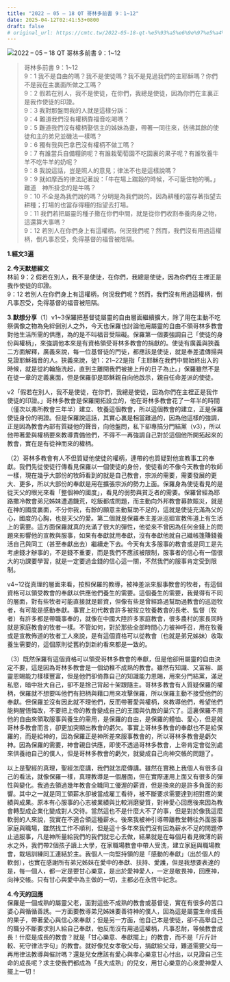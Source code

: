 ```yaml
---
title: "2022 – 05 – 18 QT 哥林多前書 9：1~12"
date: 2025-04-12T02:41:53+0800
draft: false
# original_url: https://cmtc.tw/2022-05-18-qt-%e5%93%a5%e6%9e%97%e5%a4%9a%e5%89%8d%e6%9b%b8-9%ef%bc%9a112
---
```


![2022 – 05 – 18 QT 哥林多前書 9：1~12](/images/qt.jpg  "2022 – 05 – 18 QT 哥林多前書 9：1~12")

> 哥林多前書 9：1~12  
> 9：1 我不是自由的嗎？我不是使徒嗎？我不是見過我們的主耶穌嗎？你們不是我在主裏面所做之工嗎？  
> 9：2 假若在別人，我不是使徒，在你們，我總是使徒，因為你們在主裏正是我作使徒的印證。  
> 9：3 我對那盤問我的人就是這樣分訴：  
> 9：4 難道我們沒有權柄靠福音吃喝嗎？  
> 9：5 難道我們沒有權柄娶信主的姊妹為妻，帶著一同往來，彷彿其餘的使徒和主的弟兄並磯法一樣嗎？  
> 9：6 獨有我與巴拿巴沒有權柄不做工嗎？  
> 9：7 有誰當兵自備糧餉呢？有誰栽葡萄園不吃園裏的果子呢？有誰牧養牛羊不吃牛羊的奶呢？  
> 9：8 我說這話，豈是照人的意見；律法不也是這樣說嗎？  
> 9：9 就如摩西的律法記著說：「牛在場上踹穀的時候，不可籠住牠的嘴。」難道　神所掛念的是牛嗎？  
> 9：10 不全是為我們說的嗎？分明是為我們說的。因為耕種的當存著指望去耕種；打場的也當存得糧的指望去打場。  
> 9：11 我們若把屬靈的種子撒在你們中間，就是從你們收割奉養肉身之物，這還算大事嗎？  
> 9：12 若別人在你們身上有這權柄，何況我們呢？然而，我們沒有用過這權柄，倒凡事忍受，免得基督的福音被阻隔。

**1.經文3遍**

**2.今天默想經文**  
林前 9：2 假若在別人，我不是使徒，在你們，我總是使徒，因為你們在主裡正是我作使徒的印證。  
9：12 若別人在你們身上有這權柄，何況我們呢？然而，我們沒有用過這權柄，倒凡事忍受，免得基督的福音被阻隔。

**3.默想分享**（1）v1~3保羅把基督徒屬靈的自由層面繼續擴大，除了用在主動不吃祭偶像之物為免絆倒別人之外，今天也保羅也討論他用屬靈的自由不領哥林多教會對他生活所需的供應，為的是不叫福音受阻礙。保羅第一個要強調自己「使徒的身份與權柄」，來強調他本來是有資格領受哥林多教會的捐獻的。使徒有廣義與狹義二方面解釋，廣義來說，每一位基督徒的門徒，都應該是使徒，就是奉差遣傳揚與見證耶穌福音的人。狹義來說，徒1：21~22是指「主耶穌在我們中間始終出入的時候，就是從約翰施洗起，直到主離開我們被接上升的日子為止。」保羅雖然不是在徒一章的定義裏面，但是保羅卻是耶穌親自向他啟示，親自任命差派的使徒。

v2「假若在別人，我不是使徒，在你們，我總是使徒，因為你們在主裡正是我作使徒的印證。」哥林多教會是保羅開拓設立的，他在哥林多教會花了一年半的時間（僅次以弗所教會三年半）建立、牧養這個教會，所以這個教會的建立，正是保羅使徒身份的明證。但是保羅說這話，其實心裏是相當難過的，因為他這樣的強調，正是因為教會內部有質疑他的聲音，向他盤問，私下卻專搞分門結黨（v3），所以他帶著愛與權柄要來教導責備他們，不得不一再強調自己對於這個他所開拓起來的教會，實在是有從神而來的權柄。

（2）哥林多教會有人不但質疑他使徒的權柄，連帶的也質疑對他宣教事工的奉獻。我們先從使徒行傳看見保羅以一個使徒的身份，使徒看的不像今天教會的牧師一樣，現在幾乎大部份的牧師看到的就是自己教會，宗派的需要，需要發展的更大、更多，所以大部份的奉獻是用在擴張宗派的勢力上面。保羅身為使徒看見的是從天父的眼光來看「整個神的國度」，看見的弱勢與貧乏者的需要。保羅曾經為耶路撒冷教會弟兄姊妹遭遇饑荒，吃飯都成問題，而主動向外邦教會募款賑災，就是在神的國度裏面，不分你我，有餘的願意主動幫助不足的，這就是使徒充滿為父的心，國度的心胸，也是天父的愛。第二個就是保羅奉主差派巡廻宣教佈道上有生活上的需要。這方面保羅就真的充滿了很大的彈性，他從來不曾因為任何金錢上的問題來影響他的宣教與服事，如果有奉獻就用奉獻，沒有奉獻他就自己織帳篷賺錢養活自己與同工（甚至奉獻出去）繼續走下去。今天有太多服事的教會或是同工是先考慮錢才辦事的，不是錢不重要，而是我們不應該被限制，服事者的信心有一個很大的功課要學習，就是一定要過金錢的信心這一關，不然我們的服事肯定受到限制。

v4~12從真理的層面來看，按照保羅的教導，被神差派來服事教會的牧者，有這個資格可以領受教會的奉獻以供應他們養生的需要。這個養生的需要，我覺得有不同的層面，對有些牧者可能直接就是薪資，但像有些是曾經路過幫助過教會的巡迴牧者，有可能是感動奉獻。事實上初代教會許多被按立牧養教會的長老、監督（牧者）有許多都是帶職事奉的，就像在中國大陸許多家庭教會，很多農村的家長同時就是家庭教會的牧者一樣。不管如何，對於那些全部時間心力被神呼召，用在牧養或是宣教佈道的牧者工人來說，是有這個資格可以從教會（也就是弟兄姊妹）收取養生需要的，這個原則從舊約到新約看來都是一致的。

（3）既然保羅有這個資格可以領受哥林多教會的奉獻，但是他卻用屬靈的自由決定不要，這是因為哥林多教會是一個幼稚不成熟的教會。雖然有知識、又富裕、屬靈恩賜能力樣樣豐富，但是他們卻倚靠自己的知識能力恩賜，用來分門結黨，滿足私慾，暗中壯大自己，卻不是捨己背起十架跟隨主。哥林多教會有人質疑保羅的權柄，保羅就不想要叫他們有把柄與藉口用來攻擊保羅，所以保羅主動不接受他們的奉獻。但保羅並沒有因此就不理他們，反而帶著愛與權柄，來教導他們，希望他們能夠醒悟悔改，不要把上帝的教會變成自己的王國與仇敵的巢穴了。這裏保羅不用他的自由來領取服事與養生的需用，是保羅的自由，是保羅的體恤、愛心，但是就哥林多教會而言，卻更加突顯出教會的虧欠。事實上哥林多教會的奉獻也不是給保羅的，而是給神的，因為保羅正是神所差來服事教會的，所以哥林多教會是虧欠神。因為保羅的需要，神會親自供應，即使不透過哥林多教會，上帝肯定會從別處來供養祂自己的僕人，但是哥林多教會的虧欠，就變成自己向神交帳的問題了。

以上是聖經的真理，聖經怎麼講，我們就怎麼傳講。雖然在實務上我個人有很多自己的看法，就像保羅一樣，真理教導是一個層面，但在實際運用上面又有很多的彈性與變化。我過去領過幾年教會全職同工優渥的薪資，但是換來的是許多負面的影響。其中之一就是同工領薪水卻被當成雇工看待，被不斷要求需要達到相對應的業績與成果。原本有心服事的心志被業績與比較消磨變質，對神愛心回應後來因為教會轉型成企業化變成對人交待。當然這也不是什麼大不了的事，但是對於像我這麼軟弱的人來說，我實在不適合領這種薪水。後來我被神引導帶離教堂轉往外面服事家庭與職場，雖然找工作不順利，但是這十多年來我們沒有因為薪水不足的問題停止過服事，凡是神所量給我們的我們就忠心去做，結果就是在每個月看見微薄的薪水之外，我們帶2個孩子讀上大學，在家職場教會中帶人受洗，建立家庭與職場教會，栽培訓練同工連結於主。我個人一向堅持領的是「感動的奉獻」（出於個人的軟弱），也實在感謝所有弟兄姊妹在愛中的奉獻、扶持、愛護，但是我想要表達的是，每一個人，都一定是要甘心樂意，是出於愛神愛人，一定是敬畏神，回應神，向神交帳。只有甘心與愛中為主做的一切，主都必在永恆中紀念。

**4.今天的回應**  
保羅是一個成熟的屬靈父老，面對這些不成熟的教會或基督徒，實在有很多的苦口婆心與循循善誘。一方面要教導弟兄姊妹要善待神的僕人，因為這是屬靈生命成長的果子，帶著愛心與信心來奉獻；但是另一方面，他自己本是使徒，卻不高舉自己的職分不斷要求別人給自己奉獻，他反而沒有用過這權柄，凡事忍耐，等候教會成長！什麼是成長的教會？就是「甘心樂意、奉獻擺上」的教會，而不是「斤斤計較、死守律法字句」的教會。就好像兒女孝敬父母，捐獻給父母，難道需要父母一再用律法教導與催討嗎？還是兒女應該有愛心與孝心樂意甘心付出，以見證自己生命的成長呢？求主使我們都成為「長大成熟」的兒女，用甘心樂意的心來愛神愛人擺上一切！